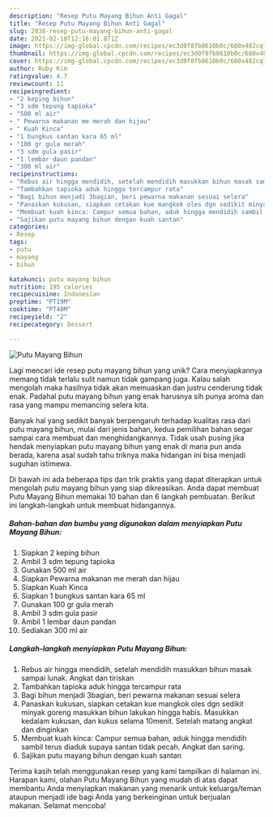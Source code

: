```yaml
---
description: "Resep Putu Mayang Bihun Anti Gagal"
title: "Resep Putu Mayang Bihun Anti Gagal"
slug: 2038-resep-putu-mayang-bihun-anti-gagal
date: 2021-02-10T12:16:01.871Z
image: https://img-global.cpcdn.com/recipes/ec3d0f8fb8610b0c/680x482cq70/putu-mayang-bihun-foto-resep-utama.jpg
thumbnail: https://img-global.cpcdn.com/recipes/ec3d0f8fb8610b0c/680x482cq70/putu-mayang-bihun-foto-resep-utama.jpg
cover: https://img-global.cpcdn.com/recipes/ec3d0f8fb8610b0c/680x482cq70/putu-mayang-bihun-foto-resep-utama.jpg
author: Ruby Kim
ratingvalue: 4.7
reviewcount: 11
recipeingredient:
- "2 keping bihun"
- "3 sdm tepung tapioka"
- "500 ml air"
- " Pewarna makanan me merah dan hijau"
- " Kuah Kinca"
- "1 bungkus santan kara 65 ml"
- "100 gr gula merah"
- "3 sdm gula pasir"
- "1 lembar daun pandan"
- "300 ml air"
recipeinstructions:
- "Rebus air hingga mendidih, setelah mendidih masukkan bihun masak sampai lunak. Angkat dan tiriskan"
- "Tambahkan tapioka aduk hingga tercampur rata"
- "Bagi bihun menjadi 3bagian, beri pewarna makanan sesuai selera"
- "Panaskan kukusan, siapkan cetakan kue mangkok oles dgn sedikit minyak goreng masukkan bihun lakukan hingga habis. Masukkan kedalam kukusan, dan kukus selama 10menit. Setelah matang angkat dan dinginkan"
- "Membuat kuah kinca: Campur semua bahan, aduk hingga mendidih sambil terus diaduk supaya santan tidak pecah. Angkat dan saring."
- "Sajikan putu mayang bihun dengan kuah santan"
categories:
- Resep
tags:
- putu
- mayang
- bihun

katakunci: putu mayang bihun 
nutrition: 195 calories
recipecuisine: Indonesian
preptime: "PT19M"
cooktime: "PT40M"
recipeyield: "2"
recipecategory: Dessert

---
```



![Putu Mayang Bihun](https://img-global.cpcdn.com/recipes/ec3d0f8fb8610b0c/680x482cq70/putu-mayang-bihun-foto-resep-utama.jpg)

Lagi mencari ide resep putu mayang bihun yang unik? Cara menyiapkannya memang tidak terlalu sulit namun tidak gampang juga. Kalau salah mengolah maka hasilnya tidak akan memuaskan dan justru cenderung tidak enak. Padahal putu mayang bihun yang enak harusnya sih punya aroma dan rasa yang mampu memancing selera kita.



Banyak hal yang sedikit banyak berpengaruh terhadap kualitas rasa dari putu mayang bihun, mulai dari jenis bahan, kedua pemilihan bahan segar sampai cara membuat dan menghidangkannya. Tidak usah pusing jika hendak menyiapkan putu mayang bihun yang enak di mana pun anda berada, karena asal sudah tahu triknya maka hidangan ini bisa menjadi suguhan istimewa.


Di bawah ini ada beberapa tips dan trik praktis yang dapat diterapkan untuk mengolah putu mayang bihun yang siap dikreasikan. Anda dapat membuat Putu Mayang Bihun memakai 10 bahan dan 6 langkah pembuatan. Berikut ini langkah-langkah untuk membuat hidangannya.

<!--inarticleads1-->

##### Bahan-bahan dan bumbu yang digunakan dalam menyiapkan Putu Mayang Bihun:

1. Siapkan 2 keping bihun
1. Ambil 3 sdm tepung tapioka
1. Gunakan 500 ml air
1. Siapkan  Pewarna makanan me merah dan hijau
1. Siapkan  Kuah Kinca
1. Siapkan 1 bungkus santan kara 65 ml
1. Gunakan 100 gr gula merah
1. Ambil 3 sdm gula pasir
1. Ambil 1 lembar daun pandan
1. Sediakan 300 ml air




<!--inarticleads2-->

##### Langkah-langkah menyiapkan Putu Mayang Bihun:

1. Rebus air hingga mendidih, setelah mendidih masukkan bihun masak sampai lunak. Angkat dan tiriskan
1. Tambahkan tapioka aduk hingga tercampur rata
1. Bagi bihun menjadi 3bagian, beri pewarna makanan sesuai selera
1. Panaskan kukusan, siapkan cetakan kue mangkok oles dgn sedikit minyak goreng masukkan bihun lakukan hingga habis. Masukkan kedalam kukusan, dan kukus selama 10menit. Setelah matang angkat dan dinginkan
1. Membuat kuah kinca: Campur semua bahan, aduk hingga mendidih sambil terus diaduk supaya santan tidak pecah. Angkat dan saring.
1. Sajikan putu mayang bihun dengan kuah santan




Terima kasih telah menggunakan resep yang kami tampilkan di halaman ini. Harapan kami, olahan Putu Mayang Bihun yang mudah di atas dapat membantu Anda menyiapkan makanan yang menarik untuk keluarga/teman ataupun menjadi ide bagi Anda yang berkeinginan untuk berjualan makanan. Selamat mencoba!
